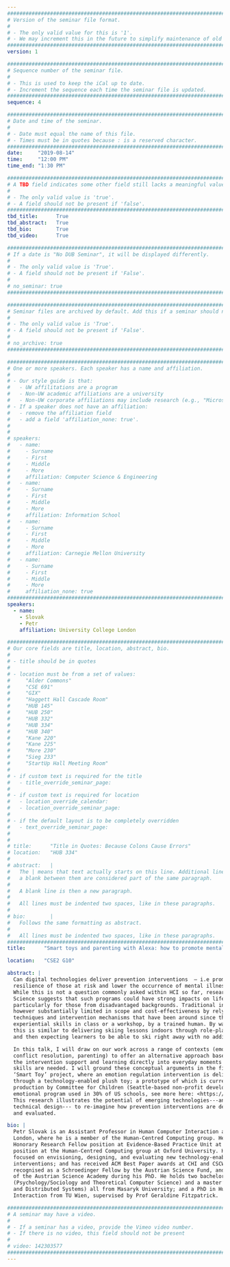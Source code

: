 ```yaml
---
################################################################################
# Version of the seminar file format.
#
# - The only valid value for this is '1'.
# - We may increment this in the future to simplify maintenance of old seminars.
################################################################################
version: 1

################################################################################
# Sequence number of the seminar file.
#
# - This is used to keep the iCal up to date.
# - Increment the sequence each time the seminar file is updated.
################################################################################
sequence: 4

################################################################################
# Date and time of the seminar.
#
# - Date must equal the name of this file.
# - Times must be in quotes because : is a reserved character.
################################################################################
date:     "2019-08-14"
time:     "12:00 PM"
time_end: "1:30 PM"

################################################################################
# A TBD field indicates some other field still lacks a meaningful value.
#
# - The only valid value is 'true'.
# - A field should not be present if 'false'.
################################################################################
tbd_title:      True
tbd_abstract:   True
tbd_bio:        True
tbd_video:      True

################################################################################
# If a date is "No DUB Seminar", it will be displayed differently.
#
# - The only valid value is 'True'.
# - A field should not be present if 'False'.
#
# no_seminar: true
################################################################################

################################################################################
# Seminar files are archived by default. Add this if a seminar should not be.
#
# - The only valid value is 'True'.
# - A field should not be present if 'False'.
#
# no_archive: true
################################################################################

################################################################################
# One or more speakers. Each speaker has a name and affiliation.
#
# - Our style guide is that:
#   - UW affilitations are a program
#   - Non-UW academic affiliations are a university
#   - Non-UW corporate affiliations may include research (e.g., "Microsoft Research")
# - If a speaker does not have an affiliation:
#   - remove the affiliation field
#   - add a field 'affiliation_none: true'.
#
#
# speakers:
#   - name: 
#     - Surname
#     - First
#     - Middle
#     - More
#     affiliation: Computer Science & Engineering 
#   - name: 
#     - Surname
#     - First
#     - Middle
#     - More
#     affiliation: Information School 
#   - name: 
#     - Surname
#     - First
#     - Middle
#     - More
#     affiliation: Carnegie Mellon University 
#   - name:
#     - Surname
#     - First
#     - Middle
#     - More
#     affiliation_none: true
################################################################################
speakers:
  - name:
    - Slovak
    - Petr
    affiliation: University College London

################################################################################
# Our core fields are title, location, abstract, bio.
#
# - title should be in quotes
#
# - location must be from a set of values:
#     "Alder Commons"
#     "CSE 691"
#     "GIX"
#     "Haggett Hall Cascade Room"
#     "HUB 145"
#     "HUB 250"
#     "HUB 332"
#     "HUB 334"
#     "HUB 340"
#     "Kane 220"
#     "Kane 225"
#     "More 230"
#     "Sieg 233"
#     "StartUp Hall Meeting Room"
#
# - if custom text is required for the title
#   - title_override_seminar_page:
#
# - if custom text is required for location
#   - location_override_calendar:
#   - location_override_seminar_page:
#
# - if the default layout is to be completely overridden
#   - text_override_seminar_page:
#
#
# title:      "Title in Quotes: Because Colons Cause Errors"
# location:   "HUB 334"
#
# abstract:   |
#   The | means that text actually starts on this line. Additional lines without
#   a blank between them are considered part of the same paragraph.
#
#   A blank line is then a new paragraph.
#
#   All lines must be indented two spaces, like in these paragraphs.
#
# bio:        |
#   Follows the same formatting as abstract.
#
#   All lines must be indented two spaces, like in these paragraphs.
################################################################################
title:      "Smart toys and parenting with Alexa: how to promote mental health with digital technologies?"

location:   "CSE2 G10"

abstract: |
  Can digital technologies deliver prevention interventions  — i.e promote psychological 
  resilience of those at risk and lower the occurrence of mental illness later in life? 
  While this is not a question commonly asked within HCI so far, research in Prevention 
  Science suggests that such programs could have strong impacts on life outcomes, 
  particularly for those from disadvantaged backgrounds. Traditional interventions are 
  however substantially limited in scope and cost-effectiveness by relying on delivery 
  techniques and intervention mechanisms that have been around since the 60s: teaching 
  experiential skills in class or a workshop, by a trained human. By way of analogy, 
  this is similar to delivering skiing lessons indoors through role-play and video, 
  and then expecting learners to be able to ski right away with no additional support.

  In this talk, I will draw on our work across a range of contexts (emotion-regulation, 
  conflict resolution, parenting) to offer an alternative approach based on ‘situating’ 
  the intervention support and learning directly into everyday moments where the targeted 
  skills are needed. I will ground these conceptual arguments in the findings from our 
  ‘Smart Toy’ project, where an emotion regulation intervention is delivered to children 
  through a technology-enabled plush toy; a prototype of which is currently taken to 
  production by Committee for Children (Seattle-based non-profit developers of a social-
  emotional program used in 30% of US schools, see more here: <https://cfchildren.org/>). 
  This research illustrates the potential of emerging technologies---and careful socio-
  technical design--- to re-imagine how prevention interventions are designed, delivered, 
  and evaluated.

bio: |
  Petr Slovak is an Assistant Professor in Human Computer Interaction at King’s College 
  London, where he is a member of the Human-Centred Computing group. He also holds an 
  Honorary Research Fellow position at Evidence-Based Practice Unit at UCL and a Visiting 
  position at the Human-Centred Computing group at Oxford University. His research is 
  focused on envisioning, designing, and evaluating new technology-enabled mental health 
  interventions; and has received ACM Best Paper awards at CHI and CSCW. Petr was 
  recognised as a Schroedinger Fellow by the Austrian Science Fund, and was the DOC Fellow 
  of the Austrian Science Academy during his PhD. He holds two bachelor’s 
  (Psychology/Sociology and Theoretical Computer Science) and a master’s degree (Parallel 
  and Distributed Systems) all from Masaryk University; and a PhD in Human Computer 
  Interaction from TU Wien, supervised by Prof Geraldine Fitzpatrick.

################################################################################
# A seminar may have a video.
#
# - If a seminar has a video, provide the Vimeo video number.
# - If there is no video, this field should not be present
#
# video: 142303577
################################################################################
---
```

